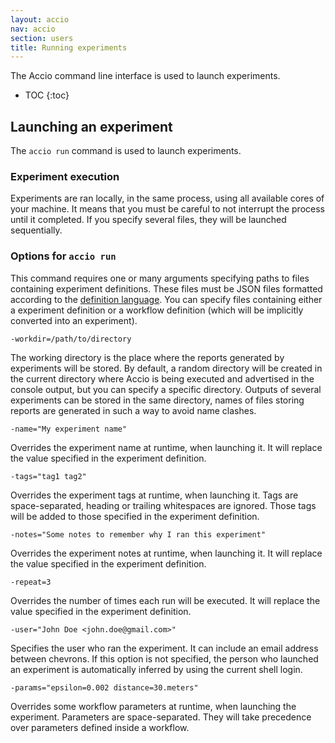 ```yaml
---
layout: accio
nav: accio
section: users
title: Running experiments
---
```


The Accio command line interface is used to launch experiments.

* TOC
{:toc}

## Launching an experiment

The `accio run` command is used to launch experiments.

### Experiment execution

Experiments are ran locally, in the same process, using all available cores of your machine.
It means that you must be careful to not interrupt the process until it completed.
If you specify several files, they will be launched sequentially.

### Options for `accio run`

This command requires one or many arguments specifying paths to files containing experiment definitions.
These files must be JSON files formatted according to the [definition language](experiments.html).
You can specify files containing either a experiment definition or a workflow definition (which will be implicitly converted into an experiment).

`-workdir=/path/to/directory`

The working directory is the place where the reports generated by experiments will be stored.
By default, a random directory will be created in the current directory where Accio is being executed and advertised in the console output, but you can specify a specific directory.
Outputs of several experiments can be stored in the same directory, names of files storing reports are generated in such a way to avoid name clashes.

`-name="My experiment name"`

Overrides the experiment name at runtime, when launching it.
It will replace the value specified in the experiment definition.

`-tags="tag1 tag2"`

Overrides the experiment tags at runtime, when launching it.
Tags are space-separated, heading or trailing whitespaces are ignored.
Those tags will be added to those specified in the experiment definition.

`-notes="Some notes to remember why I ran this experiment"`

Overrides the experiment notes at runtime, when launching it.
It will replace the value specified in the experiment definition.

`-repeat=3`

Overrides the number of times each run will be executed.
It will replace the value specified in the experiment definition.

`-user="John Doe <john.doe@gmail.com>"`

Specifies the user who ran the experiment.
It can include an email address between chevrons.
If this option is not specified, the person who launched an experiment is automatically inferred by using the current shell login.

`-params="epsilon=0.002 distance=30.meters"`

Overrides some workflow parameters at runtime, when launching the experiment.
Parameters are space-separated.
They will take precedence over parameters defined inside a workflow.
